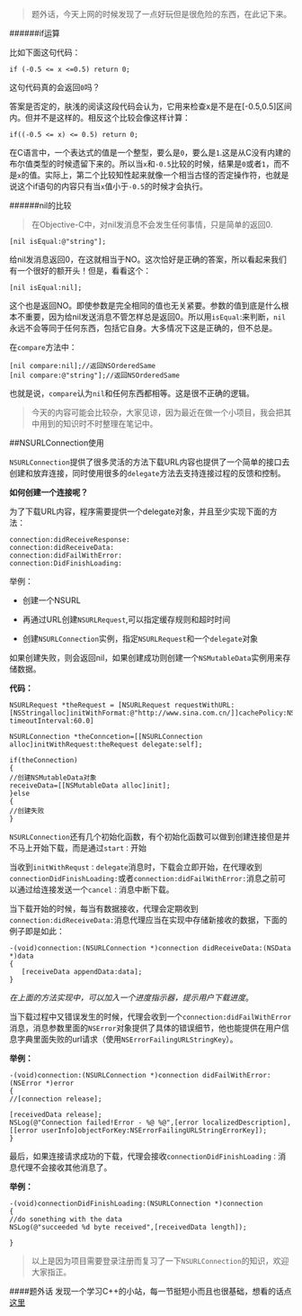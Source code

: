 >题外话，今天上网的时候发现了一点好玩但是很危险的东西，在此记下来。

######if运算

比如下面这句代码：
	
	if (-0.5 <= x <=0.5) return 0;
	
这句代码真的会返回`0`吗？

答案是否定的，肤浅的阅读这段代码会认为，它用来检查x是不是在[-0.5,0.5]区间内。但并不是这样的。相反这个比较会像这样计算：

	if((-0.5 <= x) <= 0.5) return 0;
	
在C语言中，一个表达式的值是一个整型，要么是`0`，要么是`1`.这是从C没有内建的布尔值类型的时候遗留下来的。所以当`x`和`-0.5`比较的时候，结果是`0`或者`1`，而不是`x`的值。实际上，第二个比较知性起来就像一个相当古怪的否定操作符，也就是说这个if语句的内容只有当`x`值小于`-0.5`的时候才会执行。

######nil的比较

>在Objective-C中，对nil发消息不会发生任何事情，只是简单的返回0.

	[nil isEqual:@"string"];

给nil发消息返回0，在这就相当于NO。这次恰好是正确的答案，所以看起来我们有一个很好的额开头！但是，看看这个：

	[nil isEqual:nil];
	
这个也是返回NO。即使参数是完全相同的值也无关紧要。参数的值到底是什么根本不重要，因为给nil发送消息不管怎样总是返回0。所以用`isEqual`:来判断，`nil`永远不会等同于任何东西，包括它自身。大多情况下这是正确的，但不总是。

在`compare`方法中：

	[nil compare:nil];//返回NSOrderedSame
	[nil compare:@"string"];//返回NSOrderedSame

也就是说，`compare`认为`nil`和任何东西都相等。这是很不正确的逻辑。

>今天的内容可能会比较杂，大家见谅，因为最近在做一个小项目，我会把其中用到的知识时不时整理在笔记中。

##NSURLConnection使用

`NSURLConnection`提供了很多灵活的方法下载URL内容也提供了一个简单的接口去创建和放弃连接，同时使用很多的`delegate`方法去支持连接过程的反馈和控制。

**如何创建一个连接呢？**

为了下载URL内容，程序需要提供一个delegate对象，并且至少实现下面的方法：

	connection:didReceiveResponse:
	connection:didReceiveData:
	connection:didFailWithError:
	connection:DidFinishLoading:
	
举例：

- 创建一个NSURL



- 再通过URL创建`NSURLRequest`,可以指定缓存规则和超时时间



- 创建`NSURLConnection`实例，指定`NSURLRequest`和一个`delegate`对象

如果创建失败，则会返回nil，如果创建成功则创建一个`NSMutableData`实例用来存储数据。

**代码：**

	NSURLRequest *theRequest = [NSURLRequest requestWithURL:[NSStringalloc]initWithFormat:@"http://www.sina.com.cn/]]cachePolicy:NSURLRequestUerProtocolCachePolicy timeoutInterval:60.0]
	
	NSURLConnection *theConncetion=[[NSURLConnection alloc]initWithRequest:theRequest delegate:self];
	
	if(theConnection)
	{
	//创建NSMutableData对象
	receiveData=[[NSMutableData alloc]init];
	}else
	{
	//创建失败
	}

`NSURLConnection`还有几个初始化函数，有个初始化函数可以做到创建连接但是并不马上开始下载，而是通过`start：`开始


当收到`initWithRequst：delegate`消息时，下载会立即开始，在代理收到`connectionDidFinishLoading:`或者`connection:didFailWithError:`消息之前可以通过给连接发送一个`cancel：`消息中断下载。

当下载开始的时候，每当有数据接收，代理会定期收到`connection:didReceiveData:`消息代理应当在实现中存储新接收的数据，下面的例子即是如此：

	-(void)connection:(NSURLConnection *)connection didReceiveData:(NSData *)data
	{
	   [receiveData appendData:data];
	}
	
*在上面的方法实现中，可以加入一个进度指示器，提示用户下载进度*。

当下载过程中又错误发生的时候，代理会收到一个`connection:didFailWithError`消息，消息参数里面的`NSError`对象提供了具体的错误细节，他也能提供在用户信息字典里面失败的url请求（使用`NSErrorFailingURLStringKey`）。

**举例：**

	-(void)connection:(NSURLConnection *)connection didFailWithError:(NSError *)error
	{
	//[connection release];
	
	[receivedData release];
	NSLog(@"Connection failed!Error - %@ %@",[error localizedDescription],[[error userInfo]objectForKey:NSErrorFailingURLStringErrorKey]);
	}
	
最后，如果连接请求成功的下载，代理会接收`connectionDidFinishLoading：`消息代理不会接收其他消息了。


**举例：**

	-(void)connectionDidFinishLoading:(NSURLConnection *)connection
	{
	//do sonething with the data
	NSLog(@"succeeded %d byte received",[receivedData length]);
	
	}
>以上是因为项目需要登录注册而复习了一下`NSURLConnection`的知识，欢迎大家指正。

####题外话
发现一个学习C++的小站，每一节挺短小而且也很基础，想看的话点[这里](http://see.xidian.edu.cn/cpp/biancheng/cpp/rumen_1/)